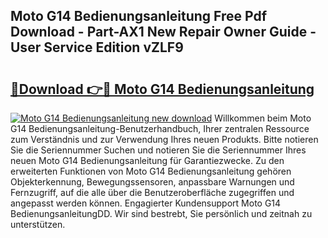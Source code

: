 ## Moto G14 Bedienungsanleitung Free Pdf Download - Part-AX1 New Repair Owner Guide - User Service Edition vZLF9

# <h2><a href="http://df5e5c.blite.top/?on=Moto+G14+Bedienungsanleitung">🔗Download 👉🔴 Moto G14 Bedienungsanleitung</a></h2>

[![Moto G14 Bedienungsanleitung new download](https://i.imgur.com/lujVjoI.png)](http://df5e5c.blite.top/?on=Moto+G14+Bedienungsanleitung)
Willkommen beim Moto G14 Bedienungsanleitung-Benutzerhandbuch, Ihrer zentralen Ressource zum Verständnis und zur Verwendung Ihres neuen Produkts. Bitte notieren Sie die Seriennummer Suchen und notieren Sie die Seriennummer Ihres neuen Moto G14 Bedienungsanleitung für Garantiezwecke. Zu den erweiterten Funktionen von Moto G14 Bedienungsanleitung gehören Objekterkennung, Bewegungssensoren, anpassbare Warnungen und Fernzugriff, auf die alle über die Benutzeroberfläche zugegriffen und angepasst werden können. Engagierter Kundensupport Moto G14 BedienungsanleitungDD. Wir sind bestrebt, Sie persönlich und zeitnah zu unterstützen.
